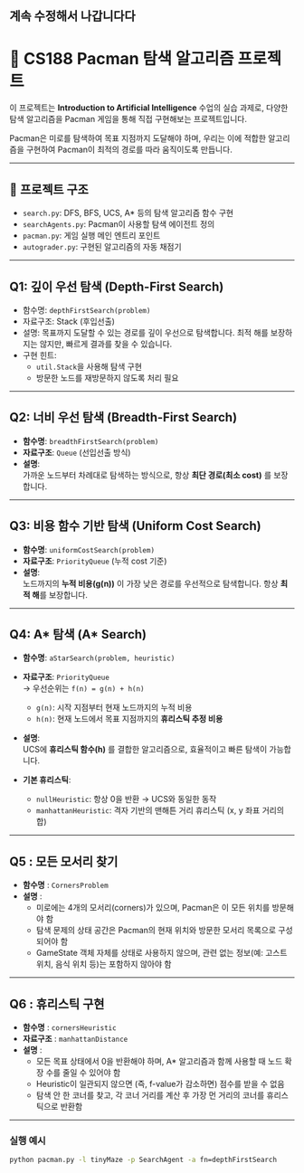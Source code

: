 ## 계속 수정해서 나갑니다다

# 🧠 CS188 Pacman 탐색 알고리즘 프로젝트

이 프로젝트는 **Introduction to Artificial Intelligence** 수업의 실습 과제로, 다양한 탐색 알고리즘을 Pacman 게임을 통해 직접 구현해보는 프로젝트입니다.

Pacman은 미로를 탐색하여 목표 지점까지 도달해야 하며, 우리는 이에 적합한 알고리즘을 구현하여 Pacman이 최적의 경로를 따라 움직이도록 만듭니다.

---

## 📁 프로젝트 구조

- `search.py`: DFS, BFS, UCS, A\* 등의 탐색 알고리즘 함수 구현
- `searchAgents.py`: Pacman이 사용할 탐색 에이전트 정의
- `pacman.py`: 게임 실행 메인 엔트리 포인트
- `autograder.py`: 구현된 알고리즘의 자동 채점기

---

## Q1: 깊이 우선 탐색 (Depth-First Search)

- 함수명: `depthFirstSearch(problem)`
- 자료구조: Stack (후입선출)
- 설명: 목표까지 도달할 수 있는 경로를 깊이 우선으로 탐색합니다. 최적 해를 보장하지는 않지만, 빠르게 결과를 찾을 수 있습니다.
- 구현 힌트:
  - `util.Stack`을 사용해 탐색 구현
  - 방문한 노드를 재방문하지 않도록 처리 필요

---

## Q2: 너비 우선 탐색 (Breadth-First Search)

- **함수명**: `breadthFirstSearch(problem)`
- **자료구조**: `Queue` (선입선출 방식)
- **설명**:  
  가까운 노드부터 차례대로 탐색하는 방식으로, 항상 **최단 경로(최소 cost)** 를 보장합니다.

---

## Q3: 비용 함수 기반 탐색 (Uniform Cost Search)

- **함수명**: `uniformCostSearch(problem)`
- **자료구조**: `PriorityQueue` (누적 cost 기준)
- **설명**:  
  노드까지의 **누적 비용(g(n))** 이 가장 낮은 경로를 우선적으로 탐색합니다. 항상 **최적 해**를 보장합니다.

---

## Q4: A\* 탐색 (A\* Search)

- **함수명**: `aStarSearch(problem, heuristic)`
- **자료구조**: `PriorityQueue`  
  → 우선순위는 `f(n) = g(n) + h(n)`

  - `g(n)`: 시작 지점부터 현재 노드까지의 누적 비용
  - `h(n)`: 현재 노드에서 목표 지점까지의 **휴리스틱 추정 비용**

- **설명**:  
  UCS에 **휴리스틱 함수(h)** 를 결합한 알고리즘으로, 효율적이고 빠른 탐색이 가능합니다.

- **기본 휴리스틱**:

  - `nullHeuristic`: 항상 0을 반환 → UCS와 동일한 동작
  - `manhattanHeuristic`: 격자 기반의 맨해튼 거리 휴리스틱 (x, y 좌표 거리의 합)

---

## Q5 : 모든 모서리 찾기

- **함수명** : `CornersProblem`
- **설명** :
  - 미로에는 4개의 모서리(corners)가 있으며, Pacman은 이 모든 위치를 방문해야 함
  - 탐색 문제의 상태 공간은 Pacman의 현재 위치와 방문한 모서리 목록으로 구성되어야 함
  - GameState 객체 자체를 상태로 사용하지 않으며, 관련 없는 정보(예: 고스트 위치, 음식 위치 등)는 포함하지 않아야 함

---

## Q6 : 휴리스틱 구현

- **함수명** : `cornersHeuristic`
- **자료구조** : `manhattanDistance`
- **설명** :
  - 모든 목표 상태에서 0을 반환해야 하며, A\* 알고리즘과 함께 사용할 때 노드 확장 수를 줄일 수 있어야 함
  - Heuristic이 일관되지 않으면 (즉, f-value가 감소하면) 점수를 받을 수 없음
  - 탐색 안 한 코너를 찾고, 각 코너 거리를 계산 후 가장 먼 거리의 코너를 휴리스틱으로 반환함

---

### 실행 예시

```bash
python pacman.py -l tinyMaze -p SearchAgent -a fn=depthFirstSearch
```
